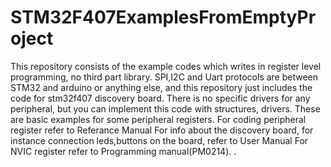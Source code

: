 # STM32F407ExamplesFromEmptyProject
This repository consists of the example codes which writes in register level programming, no third part library. 
SPI,I2C and Uart protocols are between STM32 and arduino or anything else, and this repository just includes the code for stm32f407 discovery board. 
There is no specific drivers for any peripheral, but you can implement this code with structures, drivers. These are basic examples for some peripheral registers.
For coding peripheral register refer to Referance Manual 
For info about the discovery board, for instance connection leds,buttons on the board, refer to User Manual
For NVIC register refer to Programming manual(PM0214).
.
